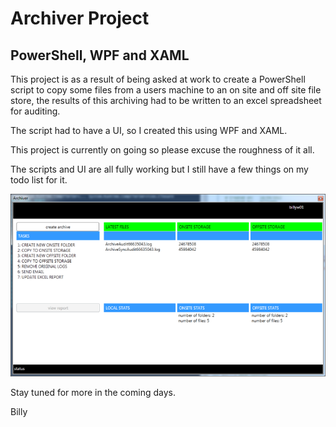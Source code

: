 # Archiver Project

## PowerShell, WPF and XAML

This project is as a result of being asked at work to create a PowerShell script to copy some files from a users machine to an on site and off site file store, the results of this archiving had to be written to an excel spreadsheet for auditing.

The script had to have a UI, so I created this using WPF and XAML.

This project is currently on going so please excuse the roughness of it all.

The scripts and UI are all fully working but I still have a few things on my todo list for it.
 
![ScreenShot](https://github.com/justdaft/Archiver/raw/master/ScreenShots/mainwindow.PNG)

Stay tuned for more in the coming days.

Billy
